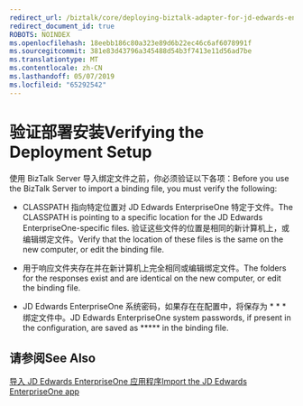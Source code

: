 ```yaml
---
redirect_url: /biztalk/core/deploying-biztalk-adapter-for-jd-edwards-enterpriseone/
redirect_document_id: true
ROBOTS: NOINDEX
ms.openlocfilehash: 18eebb186c80a323e89d6b22ec46c6af6078991f
ms.sourcegitcommit: 381e83d43796a345488d54b3f7413e11d56ad7be
ms.translationtype: MT
ms.contentlocale: zh-CN
ms.lasthandoff: 05/07/2019
ms.locfileid: "65292542"
---
```

# <a name="verifying-the-deployment-setup"></a><span data-ttu-id="063ab-101">验证部署安装</span><span class="sxs-lookup"><span data-stu-id="063ab-101">Verifying the Deployment Setup</span></span>
<span data-ttu-id="063ab-102">使用 BizTalk Server 导入绑定文件之前，你必须验证以下各项：</span><span class="sxs-lookup"><span data-stu-id="063ab-102">Before you use the BizTalk Server to import a binding file, you must verify the following:</span></span>  
  
-   <span data-ttu-id="063ab-103">CLASSPATH 指向特定位置对 JD Edwards EnterpriseOne 特定于文件。</span><span class="sxs-lookup"><span data-stu-id="063ab-103">The CLASSPATH is pointing to a specific location for the JD Edwards EnterpriseOne-specific files.</span></span> <span data-ttu-id="063ab-104">验证这些文件的位置是相同的新计算机上，或编辑绑定文件。</span><span class="sxs-lookup"><span data-stu-id="063ab-104">Verify that the location of these files is the same on the new computer, or edit the binding file.</span></span>  
  
-   <span data-ttu-id="063ab-105">用于响应文件夹存在并在新计算机上完全相同或编辑绑定文件。</span><span class="sxs-lookup"><span data-stu-id="063ab-105">The folders for the responses exist and are identical on the new computer, or edit the binding file.</span></span>  
  
-   <span data-ttu-id="063ab-106">JD Edwards EnterpriseOne 系统密码，如果存在在配置中，将保存为 \* \* \* 绑定文件中。</span><span class="sxs-lookup"><span data-stu-id="063ab-106">JD Edwards EnterpriseOne system passwords, if present in the configuration, are saved as \*\*\*\*\* in the binding file.</span></span> 
  
## <a name="see-also"></a><span data-ttu-id="063ab-107">请参阅</span><span class="sxs-lookup"><span data-stu-id="063ab-107">See Also</span></span>  
 [<span data-ttu-id="063ab-108">导入 JD Edwards EnterpriseOne 应用程序</span><span class="sxs-lookup"><span data-stu-id="063ab-108">Import the JD Edwards EnterpriseOne app</span></span>](../core/deploying-biztalk-adapter-for-jd-edwards-enterpriseone.md)